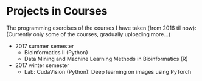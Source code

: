 # Projects in Courses

The programming exercises of the courses I have taken (from 2016 til now):
(Currently only some of the courses, gradually uploading more...)
- 2017 summer semester
    - Bioinformatics II (Python) 
    - Data Mining and Machine Learning Methods in Bioinformatics (R)
- 2017 winter semester
    - Lab: CudaVision (Python): Deep learning on images using PyTorch
    
